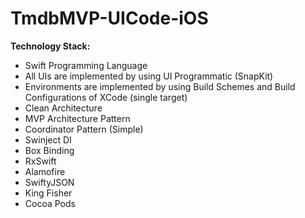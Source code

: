 # TmdbMVP-UICode-iOS

**Technology Stack:**
- Swift Programming Language
- All UIs are implemented by using UI Programmatic (SnapKit)
- Environments are implemented by using Build Schemes and Build Configurations of XCode (single target)
- Clean Architecture
- MVP Architecture Pattern
- Coordinator Pattern (Simple)
- Swinject DI
- Box Binding
- RxSwift
- Alamofire
- SwiftyJSON
- King Fisher
- Cocoa Pods

